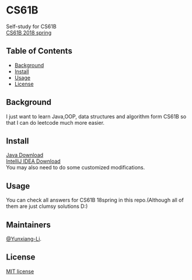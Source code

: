# CS61B
Self-study for CS61B<br>
[CS61B 2018 spring](https://sp18.datastructur.es/)
## Table of Contents

- [Background](#background)
- [Install](#install)
- [Usage](#usage)
- [License](#license)

## Background<br>
I just want to learn Java,OOP, data structures and algorithm form CS61B so that I can do leetcode much more easier.

## Install

[Java Download](https://www.java.com/ES/download/)<br>
[IntelliJ IDEA Download](https://www.jetbrains.com/idea/download/#section=windows)<br>
You may also need to do some customized modifications.

## Usage

You can check all answers for CS61B 18spring in this repo.(Although all of them are just clumsy solutions D:)

## Maintainers

[@Yunxiang-Li](https://github.com/Yunxiang-Li).

## License

[MIT license](https://github.com/RichardLitt/standard-readme/blob/master/LICENSE)
